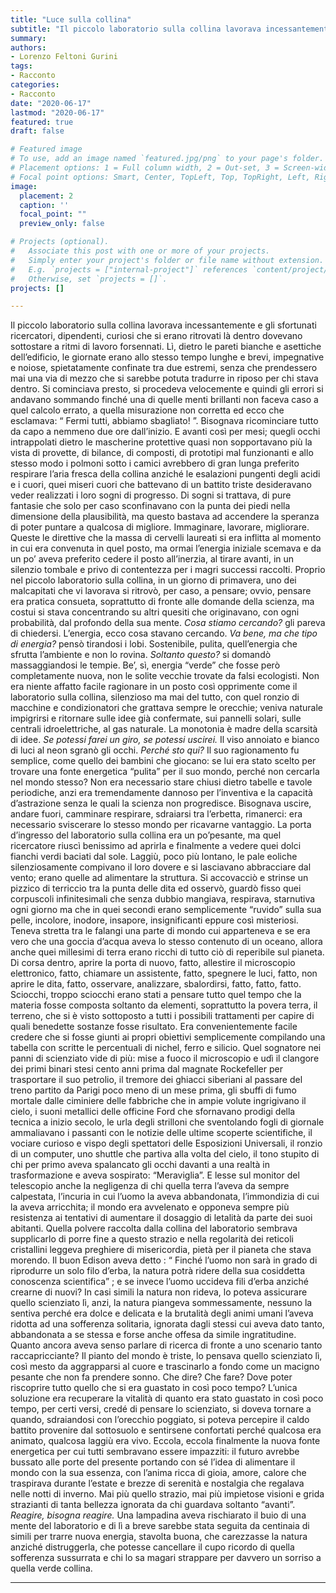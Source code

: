 ```yaml
---
title: "Luce sulla collina"
subtitle: "Il piccolo laboratorio sulla collina lavorava incessantemente e gli sfortunati ricercatori, dipendenti, curiosi che si erano ritrovati là dentro dovevano sottostare a ritmi di lavoro forsennati."
summary: 
authors:
- Lorenzo Feltoni Gurini
tags:
- Racconto
categories:
- Racconto
date: "2020-06-17"
lastmod: "2020-06-17"
featured: true
draft: false

# Featured image
# To use, add an image named `featured.jpg/png` to your page's folder.
# Placement options: 1 = Full column width, 2 = Out-set, 3 = Screen-width
# Focal point options: Smart, Center, TopLeft, Top, TopRight, Left, Right, BottomLeft, Bottom, BottomRight
image:
  placement: 2
  caption: ''
  focal_point: ""
  preview_only: false

# Projects (optional).
#   Associate this post with one or more of your projects.
#   Simply enter your project's folder or file name without extension.
#   E.g. `projects = ["internal-project"]` references `content/project/deep-learning/index.md`.
#   Otherwise, set `projects = []`.
projects: []

---
```



Il piccolo laboratorio sulla collina lavorava incessantemente e gli sfortunati ricercatori, dipendenti, curiosi che si erano ritrovati là dentro dovevano sottostare a ritmi di lavoro forsennati. 
Lì, dietro le pareti bianche e asettiche dell’edificio, le giornate erano allo stesso tempo lunghe e brevi, impegnative e noiose, spietatamente confinate tra due estremi, senza che prendessero mai una via di mezzo che si sarebbe potuta tradurre in riposo per chi stava dentro. Si cominciava presto, si procedeva velocemente e quindi gli errori si andavano sommando finché una di quelle menti brillanti non faceva caso a quel calcolo errato, a quella misurazione non corretta ed ecco che esclamava: “ Fermi tutti, abbiamo sbagliato! ”. 
Bisognava ricominciare tutto da capo a nemmeno due ore dall’inizio. 
E avanti così per mesi; quegli occhi intrappolati dietro le mascherine protettive quasi non sopportavano più la vista di provette, di bilance, di composti, di prototipi mal funzionanti e allo stesso modo i polmoni sotto i camici avrebbero di gran lunga preferito respirare l’aria fresca della collina anziché le esalazioni pungenti degli acidi e i cuori, quei miseri cuori che battevano di un battito triste desideravano veder realizzati i loro sogni di progresso. Di sogni si trattava, di pure fantasie che solo per caso sconfinavano con la punta dei piedi nella dimensione della plausibilità, ma questo bastava ad accendere la speranza di poter puntare a qualcosa di migliore.
Immaginare, lavorare, migliorare. 
Queste le direttive che la massa di cervelli laureati si era inflitta al momento in cui era convenuta in quel posto, ma ormai l’energia iniziale scemava e da un po’ aveva preferito cedere il posto all’inerzia, al tirare avanti, in un silenzio tombale e privo di contentezza per i magri successi raccolti.
Proprio nel piccolo laboratorio sulla collina, in un giorno di primavera, uno dei malcapitati che vi lavorava si ritrovò, per caso, a pensare; ovvio, pensare era pratica consueta, soprattutto di fronte alle domande della scienza, ma costui si stava concentrando su altri quesiti che originavano, con ogni probabilità, dal profondo della sua mente.
*Cosa stiamo cercando?* gli pareva di chiedersi. L’energia, ecco cosa stavano cercando.
*Va bene, ma che tipo di energia?* pensò tirandosi i lobi. Sostenibile, pulita, quell’energia che sfrutta l’ambiente e non lo rovina.
*Soltanto questo?* si domandò massaggiandosi le tempie. Be’, sì, energia “verde” che fosse però completamente nuova, non le solite vecchie trovate da falsi ecologisti.
Non era niente affatto facile ragionare in un posto così opprimente come il laboratorio sulla collina, silenzioso ma mai del tutto, con quel ronzio di macchine e condizionatori che grattava sempre le orecchie; veniva naturale impigrirsi e ritornare sulle idee già confermate, sui pannelli solari, sulle centrali idroelettriche, al gas naturale. La monotonia è madre della scarsità di idee.
*Se potessi farei un giro, se potessi uscirei.*
Il viso annoiato e bianco di luci al neon sgranò gli occhi.
*Perché sto qui?*
Il suo ragionamento fu semplice, come quello dei bambini che giocano: se lui era stato scelto per trovare una fonte energetica “pulita” per il suo mondo, perché non cercarla nel mondo stesso? Non era necessario stare chiusi dietro tabelle e tavole periodiche, anzi era tremendamente dannoso per l’inventiva e la capacità d’astrazione senza le quali la scienza non progredisce. Bisognava uscire, andare fuori, camminare respirare, sdraiarsi tra l’erbetta, rimanerci: era necessario sviscerare lo stesso mondo per ricavarne vantaggio. 
La porta d’ingresso del laboratorio sulla collina era un po’pesante, ma quel ricercatore riuscì benissimo ad aprirla e finalmente a vedere quei dolci fianchi verdi baciati dal sole. Laggiù, poco più lontano, le pale eoliche silenziosamente compivano il loro dovere e si lasciavano abbracciare dal vento; erano quelle ad alimentare la struttura.
Si accovacciò e strinse un pizzico di terriccio tra la punta delle dita ed osservò, guardò fisso quei corpuscoli infinitesimali che senza dubbio mangiava, respirava, starnutiva ogni giorno ma che in quei secondi erano semplicemente “ruvido” sulla sua pelle, incolore, inodore, insapore, insignificanti eppure così misteriosi. Teneva stretta tra le falangi una parte di mondo cui apparteneva e se era vero che una goccia d’acqua aveva lo stesso contenuto di un oceano, allora anche quei millesimi di terra erano ricchi di tutto ciò di reperibile sul pianeta. 
Di corsa dentro, aprire la porta di nuovo, fatto, allestire il microscopio elettronico, fatto, chiamare un assistente, fatto, spegnere le luci, fatto, non aprire le dita, fatto, osservare, analizzare, sbalordirsi, fatto, fatto, fatto.
Sciocchi, troppo sciocchi erano stati a pensare tutto quel tempo che la materia fosse composta soltanto da elementi, soprattutto la povera terra, il terreno, che si è visto sottoposto a tutti i possibili trattamenti per capire di quali benedette sostanze fosse risultato. Era convenientemente facile credere che si fosse giunti ai propri obiettivi semplicemente compilando una tabella con scritte le percentuali di nichel, ferro e silicio. 
Quel sognatore nei panni di scienziato vide di più: mise a fuoco il microscopio e udì il clangore dei primi binari stesi cento anni prima dal magnate Rockefeller per trasportare il suo petrolio, il tremore dei ghiacci siberiani al passare del treno partito da Parigi poco meno di un mese prima, gli sbuffi di fumo mortale dalle ciminiere delle fabbriche che in ampie volute ingrigivano il cielo, i suoni metallici delle officine Ford che sfornavano prodigi della tecnica a inizio secolo, le urla degli strilloni che sventolando fogli di giornale ammaliavano i passanti con le notizie delle ultime scoperte scientifiche, il vociare curioso e vispo degli spettatori delle Esposizioni Universali, il ronzio di un computer, uno shuttle che partiva alla volta del cielo, il tono stupito di chi per primo aveva spalancato gli occhi davanti a una realtà in trasformazione e aveva sospirato: “Meraviglia”.
E lesse sul monitor del telescopio anche la negligenza di chi quella terra l’aveva da sempre calpestata, l’incuria in cui l’uomo la aveva abbandonata, l’immondizia di cui la aveva arricchita; il mondo era avvelenato e opponeva sempre più resistenza ai tentativi di aumentare il dosaggio di letalità da parte dei suoi abitanti. Quella polvere raccolta dalla collina del laboratorio sembrava supplicarlo di porre fine a questo strazio e nella regolarità dei reticoli cristallini leggeva preghiere di misericordia, pietà per il pianeta che stava morendo.
Il buon Edison aveva detto : “ Finché l’uomo non sarà in grado di riprodurre un solo filo d’erba, la natura potrà ridere della sua cosiddetta conoscenza scientifica” ; e se invece l’uomo uccideva fili d’erba anziché crearne di nuovi? In casi simili la natura non rideva, lo poteva assicurare quello scienziato lì, anzi, la natura piangeva sommessamente, nessuno la sentiva perché era dolce e delicata e la brutalità degli animi umani l’aveva ridotta ad una sofferenza solitaria, ignorata dagli stessi cui aveva dato tanto, abbandonata a se stessa e forse anche offesa da simile ingratitudine.
Quanto ancora aveva senso parlare di ricerca di fronte a uno scenario tanto raccapricciante? Il pianto del mondo è triste, lo pensava quello scienziato lì, così mesto da aggrapparsi al cuore e trascinarlo a fondo come un macigno pesante che non fa prendere sonno. Che dire? Che fare? Dove poter riscoprire tutto quello che si era guastato in così poco tempo? L’unica soluzione era recuperare la vitalità di quanto era stato guastato in così poco tempo, per certi versi, credé di pensare lo scienziato, si doveva tornare a quando, sdraiandosi con l’orecchio poggiato, si poteva percepire il caldo battito provenire dal sottosuolo e sentirsene confortati perché qualcosa era animato, qualcosa laggiù era vivo. Eccola, eccola finalmente la nuova fonte energetica per cui tutti sembravano essere impazziti: il futuro avrebbe bussato alle porte del presente portando con sé l’idea di alimentare il mondo con la sua essenza, con l’anima ricca di gioia, amore, calore che traspirava durante l’estate e brezze di serenità e nostalgia che regalava nelle notti di inverno. Mai più quello strazio, mai più impietose visioni e grida strazianti di tanta bellezza ignorata da chi guardava soltanto “avanti”.
*Reagire, bisogna reagire.*
Una lampadina aveva rischiarato il buio di una mente del laboratorio e di lì a breve sarebbe stata seguita da centinaia di simili per trarre nuova energia, stavolta buona, che carezzasse la natura anziché distruggerla, che potesse cancellare il cupo ricordo di quella sofferenza sussurrata e chi lo sa magari strappare per davvero un sorriso a quella verde collina.


---
